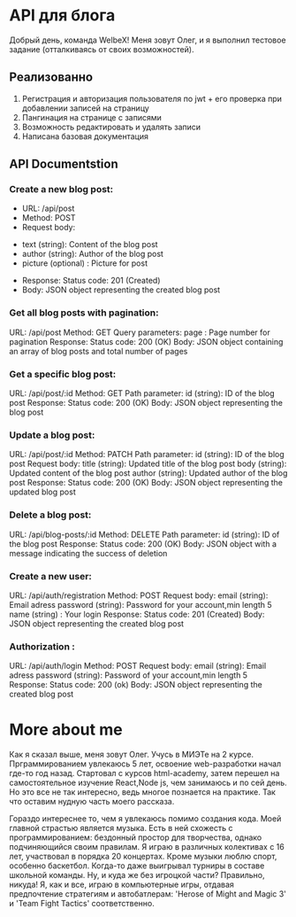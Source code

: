 # API для блога
Добрый день, команда WelbeX! Меня зовут Олег, и я выполнил тестовое задание (отталкиваясь от своих возможностей).

## Реализованно
1. Регистрация и авторизация пользователя по jwt + его проверка при добавлении записей на страницу
2. Пангинация на странице с записями
3. Возможность редактировать и удалять записи
4. Написана базовая документация

## API Documentstion

### Create a new blog post:

* URL: /api/post
* Method: POST
* Request body:
- text (string): Content of the blog post
- author (string): Author of the blog post
- picture (optional) : Picture for post
* Response:
Status code: 201 (Created)
* Body: JSON object representing the created blog post

### Get all blog posts with pagination:

URL: /api/post
Method: GET
Query parameters:
page : Page number for pagination
Response:
Status code: 200 (OK)
Body: JSON object containing an array of blog posts and total number of pages

### Get a specific blog post:

URL: /api/post/:id
Method: GET
Path parameter:
id (string): ID of the blog post
Response:
Status code: 200 (OK)
Body: JSON object representing the blog post

### Update a blog post:

URL: /api/post/:id
Method: PATCH
Path parameter:
id (string): ID of the blog post
Request body:
title (string): Updated title of the blog post
body (string): Updated content of the blog post
author (string): Updated author of the blog post
Response:
Status code: 200 (OK)
Body: JSON object representing the updated blog post

### Delete a blog post:

URL: /api/blog-posts/:id
Method: DELETE
Path parameter:
id (string): ID of the blog post
Response:
Status code: 200 (OK)
Body: JSON object with a message indicating the success of deletion

### Create a new user:

URL: /api/auth/registration
Method: POST
Request body:
email (string): Email adress
password (string): Password for your account,min length 5
name (string) : Your login
Response:
Status code: 201 (Created)
Body: JSON object representing the created blog post

### Authorization :

URL: /api/auth/login
Method: POST
Request body:
email (string): Email adress
password (string): Password of your account,min length 5
Response:
Status code: 200 (ok)
Body: JSON object representing the created blog post

# More about me

Как я сказал выше, меня зовут Олег. Учусь в МИЭТе на 2 курсе. Прграммированием увлекаюсь 5 лет, освоение web-разработки начал где-то год назад. Стартовал с курсов html-academy, затем перешел на самостоятельное изучение React,Node js, чем занимаюсь и по сей день. Но это все не так интересно, ведь многое познается на практике. Так что оставим нудную часть моего рассказа.

Гораздо интереснее то, чем я увлекаюсь помимо создания кода. Моей главной страстью является музыка. Есть в ней схожесть с программированием: бездонный простор для творчества, однако подчиняющийся своим правилам. Я играю в различных колективах с 16 лет, участвовал в порядка 20 концертах. Кроме музыки люблю спорт, особенно баскетбол. Когда-то даже выигрывал турниры в составе школьной команды. Ну, и куда же без игроцкой части? Правильно, никуда! Я, как и все, играю в компьютерные игры, отдавая предпочтение стратегиям и автобатлерам: 'Herose of Might and Magic 3' и 'Team Fight Tactics' соответственно.
